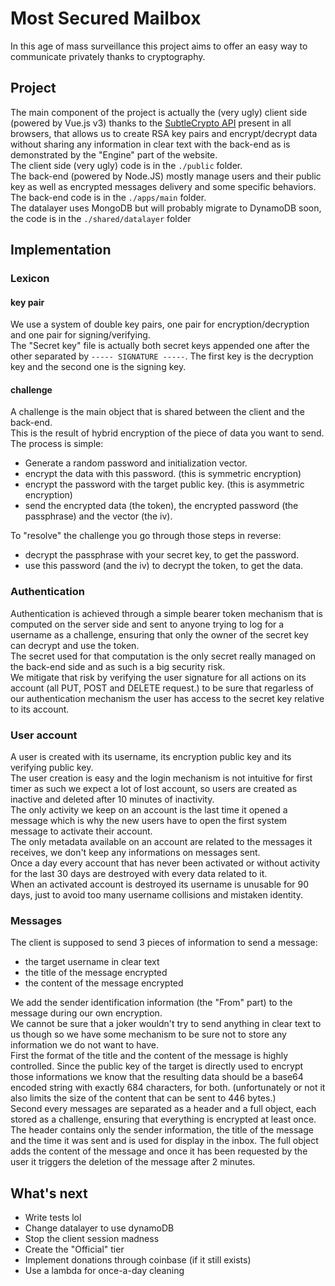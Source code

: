 # Most Secured Mailbox
In this age of mass surveillance this project aims to offer an easy way to communicate privately thanks to cryptography.  

## Project
The main component of the project is actually the (very ugly) client side (powered by Vue.js v3) thanks to the [SubtleCrypto API](https://developer.mozilla.org/fr/docs/Web/API/SubtleCrypto) present in all browsers, that allows us to create RSA key pairs and encrypt/decrypt data without sharing any information in clear text with the back-end as is demonstrated by the "Engine" part of the website.  
The client side (very ugly) code is in the `./public` folder.  
The back-end (powered by Node.JS) mostly manage users and their public key as well as encrypted messages delivery and some specific behaviors.  
The back-end code is in the `./apps/main` folder.  
The datalayer uses MongoDB but will probably migrate to DynamoDB soon, the code is in the `./shared/datalayer` folder  

## Implementation
### Lexicon
#### key pair
We use a system of double key pairs, one pair for encryption/decryption and one pair for signing/verifying.  
The "Secret key" file is actually both secret keys appended one after the other separated by `----- SIGNATURE -----`. The first key is the decryption key and the second one is the signing key.  

#### challenge
A challenge is the main object that is shared between the client and the back-end.  
This is the result of hybrid encryption of the piece of data you want to send. The process is simple:  
- Generate a random password and initialization vector.
- encrypt the data with this password. (this is symmetric encryption)
- encrypt the password with the target public key. (this is asymmetric encryption)
- send the encrypted data (the token), the encrypted password (the passphrase) and the vector (the iv).
  
To "resolve" the challenge you go through those steps in reverse:
- decrypt the passphrase with your secret key, to get the password.
- use this password (and the iv) to decrypt the token, to get the data.

### Authentication
Authentication is achieved through a simple bearer token mechanism that is computed on the server side and sent to anyone trying to log for a username as a challenge, ensuring that only the owner of the secret key can decrypt and use the token.  
The secret used for that computation is the only secret really managed on the back-end side and as such is a big security risk.  
We mitigate that risk by verifying the user signature for all actions on its account (all PUT, POST and DELETE request.) to be sure that regarless of our authentication mechanism the user has access to the secret key relative to its account.  

### User account
A user is created with its username, its encryption public key and its verifying public key.  
The user creation is easy and the login mechanism is not intuitive for first timer as such we expect a lot of lost account, so users are created as inactive and deleted after 10 minutes of inactivity.  
The only activity we keep on an account is the last time it opened a message which is why the new users have to open the first system message to activate their account.  
The only metadata available on an account are related to the messages it receives, we don't keep any informations on messages sent.  
Once a day every account that has never been activated or without activity for the last 30 days are destroyed with every data related to it.  
When an activated account is destroyed its username is unusable for 90 days, just to avoid too many username collisions and mistaken identity.  

### Messages
The client is supposed to send 3 pieces of information to send a message:
- the target username in clear text
- the title of the message encrypted
- the content of the message encrypted
  
We add the sender identification information (the "From" part) to the message during our own encryption.  
We cannot be sure that a joker wouldn't try to send anything in clear text to us though so we have some mechanism to be sure not to store any information we do not want to have.  
First the format of the title and the content of the message is highly controlled. Since the public key of the target is directly used to encrypt those informations we know that the resulting data should be a base64 encoded string with exactly 684 characters, for both. (unfortunately or not it also limits the size of the content that can be sent to 446 bytes.)  
Second every messages are separated as a header and a full object, each stored as a challenge, ensuring that everything is encrypted at least once.  
The header contains only the sender information, the title of the message and the time it was sent and is used for display in the inbox. The full object adds the content of the message and once it has been requested by the user it triggers the deletion of the message after 2 minutes.  

## What's next
- Write tests lol
- Change datalayer to use dynamoDB
- Stop the client session madness
- Create the "Official" tier
- Implement donations through coinbase (if it still exists)
- Use a lambda for once-a-day cleaning